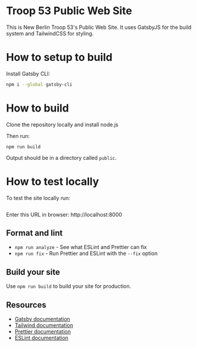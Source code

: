 # Troop 53 Public Web Site

This is New Berlin Troop 53's Public Web Site. It uses GatsbyJS for
the build system and TailwindCSS for styling.

# How to setup to build

Install Gatsby CLI:

```sh
npm i --global gatsby-cli
```

# How to build

Clone the repository locally and install node.js

Then run:

```npm install
npm run build
```

Output should be in a directory called `public`.

# How to test locally

To test the site locally run:

```npm run develop

```

Enter this URL in browser:
http://localhost:8000

## Format and lint

- `npm run analyze` - See what ESLint and Prettier can fix
- `npm run fix` - Run Prettier and ESLint with the `--fix` option

## Build your site

Use `npm run build` to build your site for production.

## Resources

- [Gatsby documentation](https://www.gatsbyjs.org/docs/)
- [Tailwind documentation](https://tailwindcss.com/docs/what-is-tailwind/)
- [Prettier documentation](https://prettier.io/docs/en/index.html)
- [ESLint documentation](https://eslint.org/docs/user-guide/configuring)
